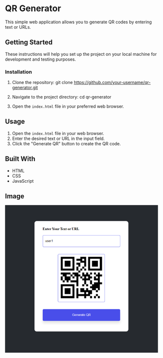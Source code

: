 # QR Generator

This simple web application allows you to generate QR codes by entering text or URLs.

## Getting Started

These instructions will help you set up the project on your local machine for development and testing purposes.

### Installation

1. Clone the repository:
    git clone https://github.com/your-username/qr-generator.git

2. Navigate to the project directory:
    cd qr-generator

3. Open the `index.html` file in your preferred web browser.

## Usage

1. Open the `index.html` file in your web browser.
2. Enter the desired text or URL in the input field.
3. Click the "Generate QR" button to create the QR code.

## Built With

- HTML
- CSS
- JavaScript

## Image
![img show](images/showcase.png)